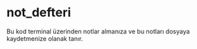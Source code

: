 # not_defteri
Bu kod terminal üzerinden notlar almanıza ve bu notları dosyaya kaydetmenize olanak tanır.
